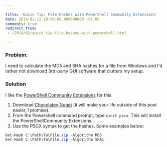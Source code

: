 ```yaml
---
 
title: 'Quick Tip: File Hashes with PowerShell Community Extensions'
date: 2014-02-12 18:00:00.000000000 -05:00
comments: true
redirect_from:
 - /2014/02/quick-tip-file-hashes-with-powershell.html

---
```

### Problem:
I need to calculate the MD5 and SHA hashes for a file from Windows and I'd rather not download 3rd-party GUI software that clutters my setup.

### Solution
I like the [PowerShell Community Extensions][PSCX] for this.

1. Download [Chocolatey Nuget] (it will make your life outside of this post easier, I promise).
1. From the Powershell command prompt, type `cinst pscx`. This will install the PowerShellCommunity Extensions.
1. Use the PSCX syntax to get the hashes. Some examples below:

```powershell
Get-Hash C:\Path\To\File.zip -Algorithm MD5
Get-Hash C:\Path\To\File.zip -Algorithm SHA1
```

[PSCX]: http://pscx.codeplex.com/
[Chocolatey Nuget]: http://chocolatey.org/
